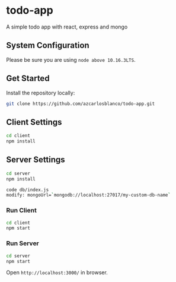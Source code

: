 # todo-app
A simple todo app with react, express and mongo

## System Configuration

Please be sure you are using `node above 10.16.3LTS`.

## Get Started

Install the repository locally:

```bash
git clone https://github.com/azcarlosblanco/todo-app.git
```

## Client Settings

```bash
cd client
npm install
```

## Server Settings

```bash
cd server
npm install

code db/index.js
modify: mongoUrl=`mongodb://localhost:27017/my-custom-db-name`
```

### Run Client

```bash
cd client
npm start
```

### Run Server

```bash
cd server
npm start
```

Open `http://localhost:3000/` in browser.
